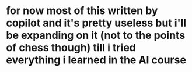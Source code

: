 # for now most of this written by copilot and it's pretty useless but i'll be expanding on it (not to the points of chess though) till i tried everything i learned in the AI course
